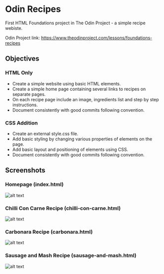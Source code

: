 # Odin Recipes

First HTML Foundations project in The Odin Project - a simple recipe webiste.

Odin Project link: https://www.theodinproject.com/lessons/foundations-recipes

## Objectives
### HTML Only
- Create a simple website using basic HTML elements.
- Create a simple home page containing several links to recipes on separate pages.
- On each recipe page include an image, ingredients list and step by step instructions.
- Document consistently with good commits following convention.
### CSS Addition
- Create an external style.css file.
- Add basic styling by changing various properties of elements on the page.
- Add basic layout and positioning of elements using CSS.
- Document consistently with good commits following convention.

## Screenshots
### Homepage (index.html)
![alt text](imgs/index-screenshot.png)

### Chilli Con Carne Recipe (chilli-con-carne.html)
![alt text](imgs/chilli-screenshot.png)

### Carbonara Recipe (carbonara.html)
![alt text](imgs/carbonara-screenshot.png)

### Sausage and Mash Recipe (sausage-and-mash.html)
![alt text](imgs/sausage-screenshot.png)